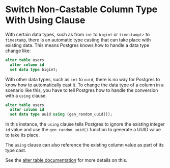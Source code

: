 # Switch Non-Castable Column Type With Using Clause

With certain data types, such as from `int` to `bigint` or `timestamptz` to
`timestamp`, there is an automatic type casting that can take place with
existing data. This means Postgres knows how to handle a data type change
like:

```sql
alter table users
  alter column id
  set data type bigint;
```

With other data types, such as `int` to `uuid`, there is no way for Postgres to
know how to automatically cast it. To change the data type of a column in a
scenario like this, you have to tell Postgres how to handle the conversion with
a `using` clause.

```sql
alter table users
  alter column id
  set data type uuid using (gen_random_uuid());
```

In this instance, the `using` clause tells Postgres to ignore the existing
integer `id` value and use the `gen_random_uuid()` function to generate a UUID
value to take its place.

The `using` clause can also reference the existing column value as part of its
type cast.

See the [alter table
documentation](https://www.postgresql.org/docs/current/sql-altertable.html) for
more details on this.
